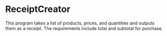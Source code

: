 # ReceiptCreator
This program takes a list of products, prices, and quantities and outputs them as a receipt. The requirements include total and subtotal for purchase.
